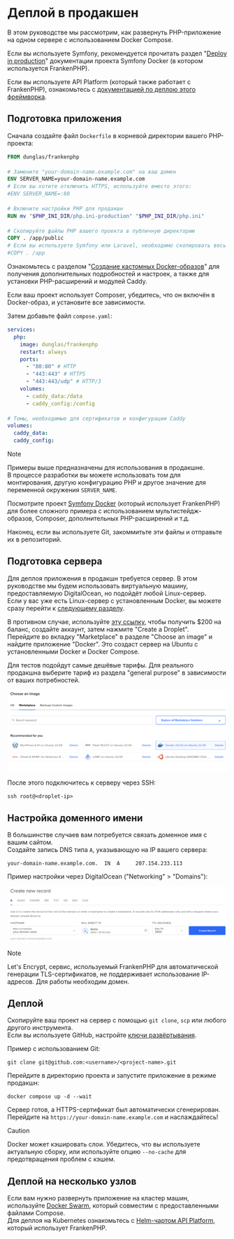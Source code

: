# Деплой в продакшен

В этом руководстве мы рассмотрим, как развернуть PHP-приложение на одном сервере с использованием Docker Compose.

Если вы используете Symfony, рекомендуется прочитать раздел "[Deploy in production](https://github.com/dunglas/symfony-docker/blob/main/docs/production.md)" документации проекта Symfony Docker (в котором используется FrankenPHP).

Если вы используете API Platform (который также работает с FrankenPHP), ознакомьтесь с [документацией по деплою этого фреймворка](https://api-platform.com/docs/deployment/).

## Подготовка приложения

Сначала создайте файл `Dockerfile` в корневой директории вашего PHP-проекта:

```dockerfile
FROM dunglas/frankenphp

# Замените "your-domain-name.example.com" на ваш домен
ENV SERVER_NAME=your-domain-name.example.com
# Если вы хотите отключить HTTPS, используйте вместо этого:
#ENV SERVER_NAME=:80

# Включите настройки PHP для продакшн
RUN mv "$PHP_INI_DIR/php.ini-production" "$PHP_INI_DIR/php.ini"

# Скопируйте файлы PHP вашего проекта в публичную директорию
COPY . /app/public
# Если вы используете Symfony или Laravel, необходимо скопировать весь проект:
#COPY . /app
```

Ознакомьтесь с разделом "[Создание кастомных Docker-образов](docker.md)" для получения дополнительных подробностей и настроек, а также для установки PHP-расширений и модулей Caddy.

Если ваш проект использует Composer, убедитесь, что он включён в Docker-образ, и установите все зависимости.

Затем добавьте файл `compose.yaml`:

```yaml
services:
  php:
    image: dunglas/frankenphp
    restart: always
    ports:
      - "80:80" # HTTP
      - "443:443" # HTTPS
      - "443:443/udp" # HTTP/3
    volumes:
      - caddy_data:/data
      - caddy_config:/config

# Томы, необходимые для сертификатов и конфигурации Caddy
volumes:
  caddy_data:
  caddy_config:
```

> [!NOTE]
>
> Примеры выше предназначены для использования в продакшне.  
> В процессе разработки вы можете использовать том для монтирования, другую конфигурацию PHP и другое значение для переменной окружения `SERVER_NAME`.  
>
> Посмотрите проект [Symfony Docker](https://github.com/dunglas/symfony-docker) (который использует FrankenPHP) для более сложного примера с использованием мультистейдж-образов, Composer, дополнительных PHP-расширений и т.д.

Наконец, если вы используете Git, закоммитьте эти файлы и отправьте их в репозиторий.

## Подготовка сервера

Для деплоя приложения в продакшн требуется сервер. В этом руководстве мы будем использовать виртуальную машину, предоставляемую DigitalOcean, но подойдёт любой Linux-сервер.  
Если у вас уже есть Linux-сервер с установленным Docker, вы можете сразу перейти к [следующему разделу](#настройка-доменного-имени).

В противном случае, используйте [эту ссылку](https://m.do.co/c/5d8aabe3ab80), чтобы получить $200 на баланс, создайте аккаунт, затем нажмите "Create a Droplet".  
Перейдите во вкладку "Marketplace" в разделе "Choose an image" и найдите приложение "Docker". Это создаст сервер на Ubuntu с установленными Docker и Docker Compose.

Для тестов подойдут самые дешёвые тарифы. Для реального продакшна выберите тариф из раздела "general purpose" в зависимости от ваших потребностей.

![Деплой FrankenPHP на DigitalOcean с Docker](../digitalocean-droplet.png)

После этого подключитесь к серверу через SSH:

```console
ssh root@<droplet-ip>
```

## Настройка доменного имени

В большинстве случаев вам потребуется связать доменное имя с вашим сайтом.  
Создайте запись DNS типа `A`, указывающую на IP вашего сервера:

```dns
your-domain-name.example.com.  IN  A     207.154.233.113
```

Пример настройки через DigitalOcean ("Networking" > "Domains"):

![Настройка DNS в DigitalOcean](../digitalocean-dns.png)

> [!NOTE]
>
> Let's Encrypt, сервис, используемый FrankenPHP для автоматической генерации TLS-сертификатов, не поддерживает использование IP-адресов. Для работы необходим домен.

## Деплой

Скопируйте ваш проект на сервер с помощью `git clone`, `scp` или любого другого инструмента.  
Если вы используете GitHub, настройте [ключи развёртывания](https://docs.github.com/en/free-pro-team@latest/developers/overview/managing-deploy-keys#deploy-keys).

Пример с использованием Git:

```console
git clone git@github.com:<username>/<project-name>.git
```

Перейдите в директорию проекта и запустите приложение в режиме продакшн:

```console
docker compose up -d --wait
```

Сервер готов, а HTTPS-сертификат был автоматически сгенерирован. Перейдите на `https://your-domain-name.example.com` и наслаждайтесь!

> [!CAUTION]
>
> Docker может кэшировать слои. Убедитесь, что вы используете актуальную сборку, или используйте опцию `--no-cache` для предотвращения проблем с кэшем.

## Деплой на несколько узлов

Если вам нужно развернуть приложение на кластер машин, используйте [Docker Swarm](https://docs.docker.com/engine/swarm/stack-deploy/), который совместим с предоставленными файлами Compose.  
Для деплоя на Kubernetes ознакомьтесь с [Helm-чартом API Platform](https://api-platform.com/docs/deployment/kubernetes/), который использует FrankenPHP.
